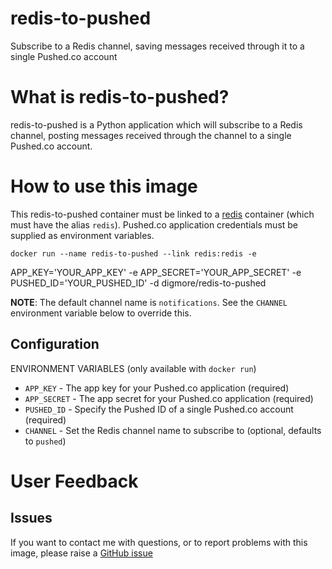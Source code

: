 # redis-to-pushed
Subscribe to a Redis channel, saving messages received through it to a single Pushed.co account

# What is redis-to-pushed?

redis-to-pushed is a Python application which will subscribe to a Redis
channel, posting messages received through the channel to a single Pushed.co account.

# How to use this image

This redis-to-pushed container must be linked to a
[redis](https://hub.docker.com/_/redis/) container (which must have the alias
`redis`). Pushed.co application credentials must be supplied as environment variables. 

    docker run --name redis-to-pushed --link redis:redis -e
APP_KEY='YOUR_APP_KEY' -e APP_SECRET='YOUR_APP_SECRET' -e
PUSHED_ID='YOUR_PUSHED_ID' -d digmore/redis-to-pushed

**NOTE**: The default channel name is `notifications`. See the `CHANNEL` environment variable below to override this.

## Configuration

ENVIRONMENT VARIABLES (only available with `docker run`)

 * `APP_KEY` - The app key for your Pushed.co application (required)
 * `APP_SECRET` - The app secret for your Pushed.co application (required)
 * `PUSHED_ID` - Specify the Pushed ID of a single Pushed.co account (required)
 * `CHANNEL` - Set the Redis channel name to subscribe to (optional, defaults to `pushed`)

# User Feedback

## Issues

If you want to contact me with questions, or to report problems with this image,
please raise a [GitHub issue](https://github.com/digmore/redis-to-pushed/issues)


